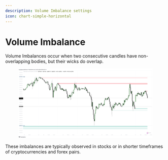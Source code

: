 ```yaml
---
description: Volume Imbalance settings
icon: chart-simple-horizontal
---
```


# Volume Imbalance

Volume Imbalances occur when two consecutive candles have non-overlapping bodies, but their wicks do overlap.&#x20;

<figure><img src="../../.gitbook/assets/docs-vi-002.png" alt=""><figcaption></figcaption></figure>

These imbalances are typically observed in stocks or in shorter timeframes of cryptocurrencies and forex pairs.
